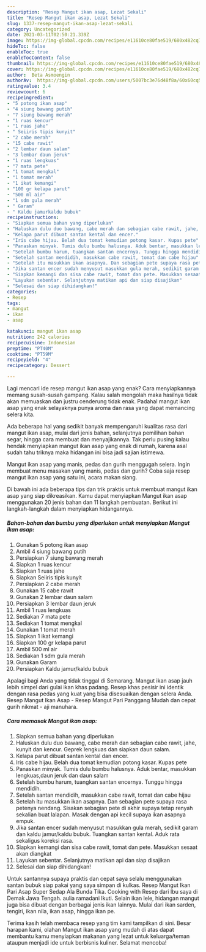 ```yaml
---
description: "Resep Mangut ikan asap, Lezat Sekali"
title: "Resep Mangut ikan asap, Lezat Sekali"
slug: 1337-resep-mangut-ikan-asap-lezat-sekali
category: Uncategorized
date: 2021-03-11T02:50:21.339Z
image: https://img-global.cpcdn.com/recipes/e11610ce80fae519/680x482cq70/mangut-ikan-asap-foto-resep-utama.jpg
hideToc: false
enableToc: true
enableTocContent: false
thumbnail: https://img-global.cpcdn.com/recipes/e11610ce80fae519/680x482cq70/mangut-ikan-asap-foto-resep-utama.jpg
cover: https://img-global.cpcdn.com/recipes/e11610ce80fae519/680x482cq70/mangut-ikan-asap-foto-resep-utama.jpg
author:  Beta Asmoengin
authorAv:  https://img-global.cpcdn.com/users/5007bc3e76d48f8a/60x60cq50/avatar.jpg
ratingvalue: 3.4
reviewcount: 6
recipeingredient:
- "5 potong ikan asap"
- "4 siung bawang putih"
- "7 siung bawang merah"
- "1 ruas kencur"
- "1 ruas jahe"
- " Seiiris tipis kunyit"
- "2 cabe merah"
- "15 cabe rawit"
- "2 lembar daun salam"
- "3 lembar daun jeruk"
- "1 ruas lengkuas"
- "7 mata pete"
- "1 tomat mengkal"
- "1 tomat merah"
- "1 ikat kemangi"
- "100 gr kelapa parut"
- "500 ml air"
- "1 sdm gula merah"
- " Garam"
- " Kaldu jamurkaldu bubuk"
recipeinstructions:
- "Siapkan semua bahan yang diperlukan"
- "Haluskan dulu duo bawang, cabe merah dan sebagian cabe rawit, jahe, kunyit dan kencur. Geprek lengkuas dan siapkan daun salam."
- "Kelapa parut dibuat santan kental dan encer."
- "Iris cabe hijau. Belah dua tomat kemudian potong kasar. Kupas pete"
- "Panaskan minyak. Tumis dulu bumbu halusnya. Aduk bentar, masukkan lengkuas,daun jeruk dan daun salam"
- "Setelah bumbu harum, tuangkan santan encernya. Tunggu hingga mendidih."
- "Setelah santan mendidih, masukkan cabe rawit, tomat dan cabe hijau"
- "Setelah itu masukkan ikan asapnya. Dan sebagian pete supaya rasa petenya nendang. Sisakan sebagian pete di akhir supaya tetap renyah sekalian buat lalapan. Masak dengan api kecil supaya ikan asapnya empuk."
- "Jika santan encer sudah menyusut masukkan gula merah, sedikit garam dan kaldu jamur/kaldu bubuk. Tuangkan santan kental. Aduk rata sekaligus koreksi rasa."
- "Siapkan kemangi dan sisa cabe rawit, tomat dan pete. Masukkan sesaat akan diangkat"
- "Layukan sebentar. Selanjutnya matikan api dan siap disajikan"
- "Selesai dan siap dihidangkan!"
categories:
- Resep
tags:
- mangut
- ikan
- asap

katakunci: mangut ikan asap 
nutrition: 242 calories
recipecuisine: Indonesian
preptime: "PT40M"
cooktime: "PT59M"
recipeyield: "4"
recipecategory: Dessert

---
```



Lagi mencari ide resep mangut ikan asap yang enak? Cara menyiapkannya memang susah-susah gampang. Kalau salah mengolah maka hasilnya tidak akan memuaskan dan justru cenderung tidak enak. Padahal mangut ikan asap yang enak selayaknya punya aroma dan rasa yang dapat memancing selera kita.


Ada beberapa hal yang sedikit banyak mempengaruhi kualitas rasa dari mangut ikan asap, mulai dari jenis bahan, selanjutnya pemilihan bahan segar, hingga cara membuat dan menyajikannya. Tak perlu pusing kalau hendak menyiapkan mangut ikan asap yang enak di rumah, karena asal sudah tahu triknya maka hidangan ini bisa jadi sajian istimewa.

Mangut ikan asap yang manis, pedas dan gurih menggugah selera. Ingin membuat menu masakan yang manis, pedas dan gurih? Coba saja resep mangut ikan asap yang satu ini, acara makan siang.


Di bawah ini ada beberapa tips dan trik praktis untuk membuat mangut ikan asap yang siap dikreasikan. Kamu dapat menyiapkan Mangut ikan asap menggunakan 20 jenis bahan dan 11 langkah pembuatan. Berikut ini langkah-langkah dalam menyiapkan hidangannya.

<!--inarticleads1-->

##### Bahan-bahan dan bumbu yang diperlukan untuk menyiapkan Mangut ikan asap:

1. Gunakan 5 potong ikan asap
1. Ambil 4 siung bawang putih
1. Persiapkan 7 siung bawang merah
1. Siapkan 1 ruas kencur
1. Siapkan 1 ruas jahe
1. Siapkan  Seiiris tipis kunyit
1. Persiapkan 2 cabe merah
1. Gunakan 15 cabe rawit
1. Gunakan 2 lembar daun salam
1. Persiapkan 3 lembar daun jeruk
1. Ambil 1 ruas lengkuas
1. Sediakan 7 mata pete
1. Sediakan 1 tomat mengkal
1. Gunakan 1 tomat merah
1. Siapkan 1 ikat kemangi
1. Siapkan 100 gr kelapa parut
1. Ambil 500 ml air
1. Sediakan 1 sdm gula merah
1. Gunakan  Garam
1. Persiapkan  Kaldu jamur/kaldu bubuk


Apalagi bagi Anda yang tidak tinggal di Semarang. Mangut ikan asap jauh lebih simpel dari gulai ikan khas padang. Resep khas pesisir ini identik dengan rasa pedas yang kuat yang bisa disesuaikan dengan selera Anda. Resep Mangut Ikan Asap - Resep Mangut Pari Panggang Mudah dan cepat gurih nikmat - aji manuhara. 

<!--inarticleads2-->

##### Cara memasak Mangut ikan asap:

1. Siapkan semua bahan yang diperlukan
1. Haluskan dulu duo bawang, cabe merah dan sebagian cabe rawit, jahe, kunyit dan kencur. Geprek lengkuas dan siapkan daun salam.
1. Kelapa parut dibuat santan kental dan encer.
1. Iris cabe hijau. Belah dua tomat kemudian potong kasar. Kupas pete
1. Panaskan minyak. Tumis dulu bumbu halusnya. Aduk bentar, masukkan lengkuas,daun jeruk dan daun salam
1. Setelah bumbu harum, tuangkan santan encernya. Tunggu hingga mendidih.
1. Setelah santan mendidih, masukkan cabe rawit, tomat dan cabe hijau
1. Setelah itu masukkan ikan asapnya. Dan sebagian pete supaya rasa petenya nendang. Sisakan sebagian pete di akhir supaya tetap renyah sekalian buat lalapan. Masak dengan api kecil supaya ikan asapnya empuk.
1. Jika santan encer sudah menyusut masukkan gula merah, sedikit garam dan kaldu jamur/kaldu bubuk. Tuangkan santan kental. Aduk rata sekaligus koreksi rasa.
1. Siapkan kemangi dan sisa cabe rawit, tomat dan pete. Masukkan sesaat akan diangkat
1. Layukan sebentar. Selanjutnya matikan api dan siap disajikan
1. Selesai dan siap dihidangkan!

Untuk santannya supaya praktis dan cepat saya selalu menggunakan santan bubuk siap pakai yang saya simpan di kulkas. Resep Mangut Ikan Pari Asap Super Sedap Ala Bunda Tika. Cooking with Resep dari Ibu saya di Demak Jawa Tengah. aulia ramadani Ikuti. Selain ikan lele, hidangan mangut juga bisa dibuat dengan berbagai jenis ikan lainnya. Mulai dari ikan sarden, tengiri, ikan nila, ikan asap, hingga ikan pe. 

Terima kasih telah membaca resep yang tim kami tampilkan di sini. Besar harapan kami, olahan Mangut ikan asap yang mudah di atas dapat membantu kamu menyiapkan makanan yang lezat untuk keluarga/teman ataupun menjadi ide untuk berbisnis kuliner. Selamat mencoba!

